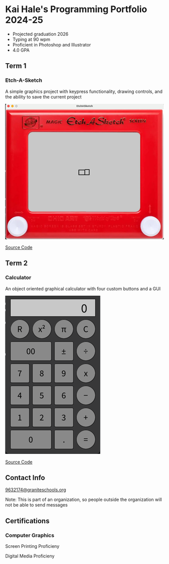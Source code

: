 # Kai Hale's Programming Portfolio 2024-25
* Projected graduation 2026
* Typing at 90 wpm
* Proficient in Photoshop and Illustrator
* 4.0 GPA

## Term 1
### Etch-A-Sketch
A simple graphics project with keypress functionality, drawing controls, and the ability to save the current project

![Running Etch-A-Sketch](https://github.com/SpaceCheetah322/programmingportfolio/blob/main/images/Etch.png?raw=true)

[Source Code](https://github.com/SpaceCheetah322/programmingportfolio/tree/main/src/term1/EtchASketch)

### 

## Term 2
### Calculator

An object oriented graphical calculator with four custom buttons and a GUI

![Running App](https://github.com/SpaceCheetah322/programmingportfolio/blob/main/images/Calc.png?raw=true)

[Source Code](https://github.com/SpaceCheetah322/programmingportfolio/tree/main/src/term2/Calculator)

## Contact Info
9632174@graniteschools.org

Note: This is part of an organization, so people outside the organization will not be able to send messages

## Certifications
### Computer Graphics
Screen Printing Proficieny

Digital Media Proficieny
